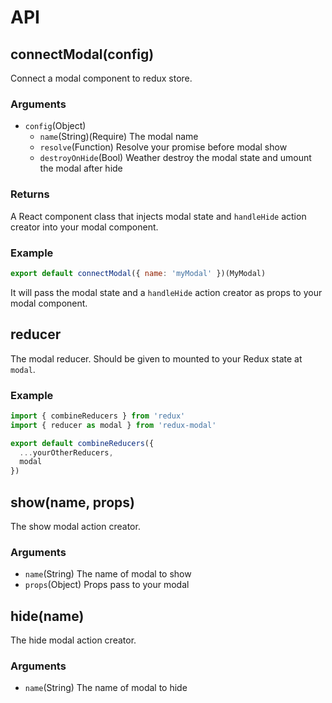 # API

## connectModal(config)

Connect a modal component to redux store.

### Arguments

* `config`(Object)
  * `name`(String)(Require) The modal name
  * `resolve`(Function) Resolve your promise before modal show
  * `destroyOnHide`(Bool) Weather destroy the modal state and umount the modal after hide

### Returns

A React component class that injects modal state and `handleHide` action creator into your modal component.

### Example

```javascript
export default connectModal({ name: 'myModal' })(MyModal)
```

It will pass the modal state and a `handleHide` action creator as props to your modal component.

## reducer

The modal reducer. Should be given to mounted to your Redux state at `modal`.

### Example

```javascript
import { combineReducers } from 'redux'
import { reducer as modal } from 'redux-modal'

export default combineReducers({
  ...yourOtherReducers,
  modal
})
```

## show(name, props)

The show modal action creator.

### Arguments

* `name`(String) The name of modal to show
* `props`(Object) Props pass to your modal

## hide(name)

The hide modal action creator.

### Arguments

* `name`(String) The name of modal to hide
